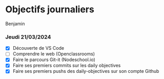 # Objectifs journaliers

Benjamin

### Jeudi 21/03/2024

- [x] Découverte de VS Code
- [ ] Comprendre le web (Openclassrooms)
- [x] Faire le parcours Git-it (Nodeschool.io)
- [x] Faire ses premiers commits sur les daily objectives
- [x] Faire ses premiers pushs des daily-objectives sur son compte Github
